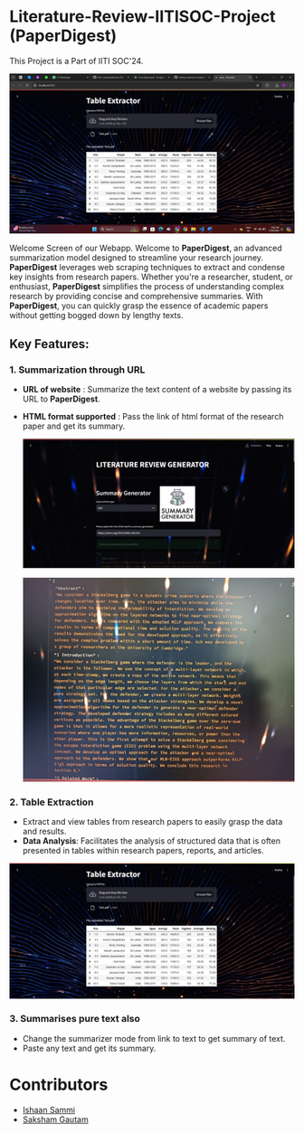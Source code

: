 # Literature-Review-IITISOC-Project (PaperDigest)

This Project is a Part of IITI SOC'24.

![Web Page](https://github.com/CompilerIsHere/Literature-Review-IITISOC-ProjectProject/blob/main/Screenshot%20(42).png)

Welcome Screen of our Webapp.
Welcome to **PaperDigest**, an advanced summarization model designed to streamline your research journey. **PaperDigest** leverages web scraping techniques to extract and condense key insights from research papers.
Whether you're a researcher, student, or enthusiast, **PaperDigest** simplifies the process of understanding complex research by providing concise and comprehensive summaries. With **PaperDigest**, you can quickly grasp the essence of academic papers without getting bogged down by lengthy texts.

## Key Features:
### 1. Summarization through URL
* **URL of website** : Summarize the text content of a website by passing its URL to **PaperDigest**.
* **HTML format supported** : Pass the link of html format of the research paper and get its summary.

  ![Summary](https://github.com/CompilerIsHere/Literature-Review-IITISOC-ProjectProject/blob/main/Images/Screenshot%20(43).png)

  ![Summary](https://github.com/CompilerIsHere/Literature-Review-IITISOC-ProjectProject/blob/main/Images/WhatsApp%20Image%202024-07-26%20at%207.35.07%20PM.jpeg)

### 2. Table Extraction
* Extract and view tables from research papers to easily grasp the data and results.
*  **Data Analysis**: Facilitates the analysis of structured data that is often presented in tables within research papers, reports, and articles.

  ![Extracted Table](https://github.com/CompilerIsHere/Literature-Review-IITISOC-ProjectProject/blob/main/Images/Screenshot%20(42).png)

### 3. Summarises pure text also
* Change the summarizer mode from link to text to get summary of text.
* Paste any text and get its summary.
  

# Contributors
* [Ishaan Sammi](https://github.com/IshaanSammi)
* [Saksham Gautam](https://github.com/CompilerIsHere)
